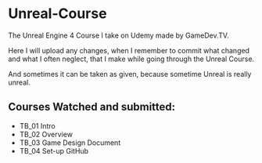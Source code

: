 # Unreal-Course

The Unreal Engine 4 Course I take on Udemy made by GameDev.TV.

Here I will upload any changes, when I remember to commit what changed and what I often neglect, that I make while going through the Unreal Course.

And sometimes it can be taken as given, because sometime Unreal is really unreal.


## Courses Watched and submitted:
* TB_01 Intro
* TB_02 Overview
* TB_03 Game Design Document
* TB_04 Set-up GitHub
